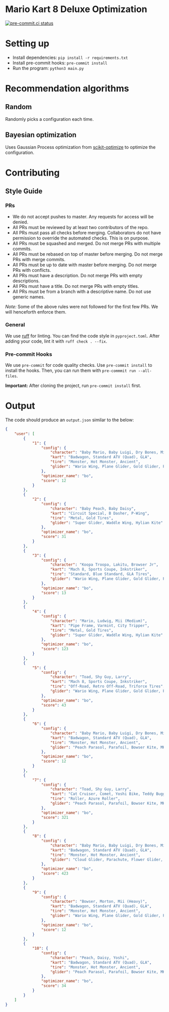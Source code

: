 # Mario Kart 8 Deluxe Optimization

[![pre-commit.ci status](https://results.pre-commit.ci/badge/github/yrahul3910/mk8d/master.svg)](https://results.pre-commit.ci/latest/github/yrahul3910/mk8d/master)

# Setting up

* Install dependencies: `pip install -r requirements.txt`
* Install pre-commit hooks: `pre-commit install`
* Run the program: `python3 main.py`

# Recommendation algorithms

## Random

Randomly picks a configuration each time.

## Bayesian optimization

Uses Gaussian Process optimization from [scikit-optimize](https://scikit-optimize.github.io/stable/) to optimize the configuration.

# Contributing

## Style Guide

### PRs

* We do not accept pushes to master. Any requests for access will be denied.
* All PRs must be reviewed by at least two contributors of the repo.
* All PRs must pass all checks before merging. Collaborators do not have permission to override the automated checks. This is on purpose.
* All PRs must be squashed and merged. Do not merge PRs with multiple commits.
* All PRs must be rebased on top of master before merging. Do not merge PRs with merge commits.
* All PRs must be up to date with master before merging. Do not merge PRs with conflicts.
* All PRs must have a description. Do not merge PRs with empty descriptions.
* All PRs must have a title. Do not merge PRs with empty titles.
* All PRs must be from a branch with a descriptive name. Do not use generic names.

*Note:* Some of the above rules were not followed for the first few PRs. We will henceforth enforce them.

### General

We use [ruff](https://beta.ruff.rs) for linting. You can find the code style in `pyproject.toml`. After adding your code,
lint it with `ruff check . --fix`.

### Pre-commit Hooks

We use `pre-commit` for code quality checks. Use `pre-commit install` to install the hooks. Then, you can run them with
`pre-commmit run --all-files`.

**Important:** After cloning the project, run `pre-commit install` first.

# Output

The code should produce an `output.json` similar to the below:

```json
{
    "user": [
        {
            "1": {
                "config": {
                    "character": "Baby Mario, Baby Luigi, Dry Bones, Mii (Light)",
                    "kart": "Badwagon, Standard ATV (Quad), GLA",
                    "tire": "Monster, Hot Monster, Ancient",
                    "glider": "Wario Wing, Plane Glider, Gold Glider, Paraglider"
                },
                "optimizer_name": "bo",
                "score": 12
            }
        },
        {
            "2": {
                "config": {
                    "character": "Baby Peach, Baby Daisy",
                    "kart": "Circuit Special, B Dasher, P-Wing",
                    "tire": "Metal, Gold Tires",
                    "glider": "Super Glider, Waddle Wing, Hylian Kite"
                },
                "optimizer_name": "bo",
                "score": 31
            }
        },
        {
            "3": {
                "config": {
                    "character": "Koopa Troopa, Lakitu, Browser Jr",
                    "kart": "Mach 8, Sports Coupe, Inkstriker",
                    "tire": "Standard, Blue Standard, GLA Tires",
                    "glider": "Wario Wing, Plane Glider, Gold Glider, Paraglider"
                },
                "optimizer_name": "bo",
                "score": 13
            }
        },
        {
            "4": {
                "config": {
                    "character": "Mario, Ludwig, Mii (Medium)",
                    "kart": "Pipe Frame, Varmint, City Tripper",
                    "tire": "Metal, Gold Tires",
                    "glider": "Super Glider, Waddle Wing, Hylian Kite"
                },
                "optimizer_name": "bo",
                "score": 123
            }
        },
        {
            "5": {
                "config": {
                    "character": "Toad, Shy Guy, Larry",
                    "kart": "Mach 8, Sports Coupe, Inkstriker",
                    "tire": "Off-Road, Retro Off-Road, Triforce Tires",
                    "glider": "Wario Wing, Plane Glider, Gold Glider, Paraglider"
                },
                "optimizer_name": "bo",
                "score": 43
            }
        },
        {
            "6": {
                "config": {
                    "character": "Baby Mario, Baby Luigi, Dry Bones, Mii (Light)",
                    "kart": "Badwagon, Standard ATV (Quad), GLA",
                    "tire": "Monster, Hot Monster, Ancient",
                    "glider": "Peach Parasol, Parafoil, Bowser Kite, MKTV Parafoil"
                },
                "optimizer_name": "bo",
                "score": 12
            }
        },
        {
            "7": {
                "config": {
                    "character": "Toad, Shy Guy, Larry",
                    "kart": "Cat Cruiser, Comet, Yoshi Bike, Teddy Buggy",
                    "tire": "Roller, Azure Roller",
                    "glider": "Peach Parasol, Parafoil, Bowser Kite, MKTV Parafoil"
                },
                "optimizer_name": "bo",
                "score": 321
            }
        },
        {
            "8": {
                "config": {
                    "character": "Baby Mario, Baby Luigi, Dry Bones, Mii (Light)",
                    "kart": "Badwagon, Standard ATV (Quad), GLA",
                    "tire": "Monster, Hot Monster, Ancient",
                    "glider": "Cloud Glider, Parachute, Flower Glider, Paper Glider"
                },
                "optimizer_name": "bo",
                "score": 423
            }
        },
        {
            "9": {
                "config": {
                    "character": "Bowser, Morton, Mii (Heavy)",
                    "kart": "Badwagon, Standard ATV (Quad), GLA",
                    "tire": "Monster, Hot Monster, Ancient",
                    "glider": "Wario Wing, Plane Glider, Gold Glider, Paraglider"
                },
                "optimizer_name": "bo",
                "score": 12
            }
        },
        {
            "10": {
                "config": {
                    "character": "Peach, Daisy, Yoshi",
                    "kart": "Badwagon, Standard ATV (Quad), GLA",
                    "tire": "Monster, Hot Monster, Ancient",
                    "glider": "Peach Parasol, Parafoil, Bowser Kite, MKTV Parafoil"
                },
                "optimizer_name": "bo",
                "score": 34
            }
        }
    ]
}
```
